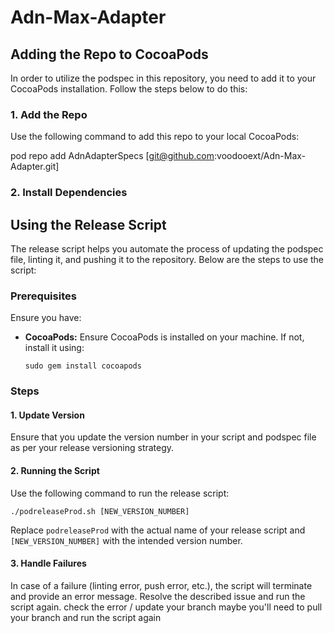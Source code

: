 # Adn-Max-Adapter

## Adding the Repo to CocoaPods

In order to utilize the podspec in this repository, you need to add it to your CocoaPods installation. Follow the steps below to do this:

### 1. Add the Repo

Use the following command to add this repo to your local CocoaPods:

pod repo add AdnAdapterSpecs [git@github.com:voodooext/Adn-Max-Adapter.git]

### 2. Install Dependencies

## Using the Release Script

The release script helps you automate the process of updating the podspec file, linting it, and pushing it to the repository. Below are the steps to use the script:

### Prerequisites

Ensure you have:

- **CocoaPods:** Ensure CocoaPods is installed on your machine. If not, install it using:

      sudo gem install cocoapods

### Steps

#### 1. Update Version

Ensure that you update the version number in your script and podspec file as per your release versioning strategy.

#### 2. Running the Script

Use the following command to run the release script:

    ./podreleaseProd.sh [NEW_VERSION_NUMBER]

Replace `podreleaseProd` with the actual name of your release script and `[NEW_VERSION_NUMBER]` with the intended version number.

#### 3. Handle Failures

In case of a failure (linting error, push error, etc.), the script will terminate and provide an error message. Resolve the described issue and run the script again.
check the error / update your branch maybe you'll need to pull your branch and run the script again 

